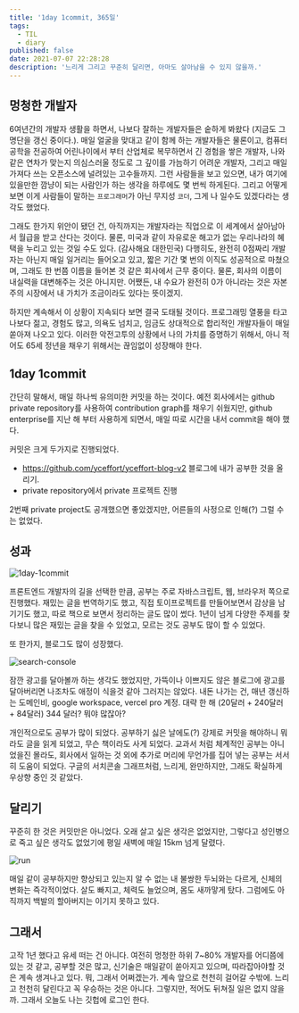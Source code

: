 ```yaml
---
title: '1day 1commit, 365일'
tags:
  - TIL
  - diary  
published: false
date: 2021-07-07 22:28:28
description: '느리게 그리고 꾸준히 달리면, 아마도 살아남을 수 있지 않을까.'
---
```


## 멍청한 개발자

6여년간의 개발자 생활을 하면서, 나보다 잘하는 개발자들은 숱하게 봐왔다 (지금도 그 명단을 갱신 중이다.). 매일 얼굴을 맞대고 같이 함께 하는 개발자들은 물론이고, 컴퓨터 공학을 전공하여 어린나이에서 부터 산업체로 복무하면서 긴 경험을 쌓은 개발자, 나와 같은 연차가 맞는지 의심스러울 정도로 그 깊이를 가늠하기 어려운 개발자, 그리고 매일 가져다 쓰는 오픈소스에 널려있는 고수들까지. 그런 사람들을 보고 있으면, 내가 여기에 있을만한 깜냥이 되는 사람인가 하는 생각을 하루에도 몇 번씩 하게된다. 그리고 어떻게 보면 이게 사람들이 말하는 `프로그래머`가 아닌 무지성 `코더`, 그게 나 일수도 있겠다라는 생각도 했었다.

그래도 한가지 위안이 됐던 건, 아직까지는 개발자라는 직업으로 이 세계에서 살아남아서 월급을 받고 산다는 것이다. 물론, 미국과 같이 자유로운 해고가 없는 우리나라의 혜택을 누리고 있는 것일 수도 있다. (감사해요 대한민국) 다행히도, 완전히 0점짜리 개발자는 아닌지 매일 일거리는 들어오고 있고, 짧은 기간 몇 번의 이직도 성공적으로 마쳤으며, 그래도 한 번쯤 이름을 들어본 것 같은 회사에서 근무 중이다. 물론, 회사의 이름이 내실력을 대변해주는 것은 아니지만. 어쨌든, 내 수요가 완전히 0가 아니라는 것은 자본주의 시장에서 내 가치가 조금이라도 있다는 뜻이겠지.

하지만 계속해서 이 상황이 지속되다 보면 결국 도태될 것이다. 프로그래밍 열풍을 타고 나보다 젊고, 경험도 많고, 의욕도 넘치고, 임금도 상대적으로 합리적인 개발자들이 매일 쏟아져 나오고 있다. 이러한 악전고투의 상황에서 나의 가치를 증명하기 위해서, 아니 적어도 65세 정년을 채우기 위해서는 끊임없이 성장해야 한다.

## 1day 1commit

간단히 말해서, 매일 하나씩 유의미한 커밋을 하는 것이다. 예전 회사에서는 github private repository를 사용하여 contribution graph를 채우기 쉬웠지만, github enterprise를 지난 해 부터 사용하게 되면서, 매일 따로 시간을 내서 commit을 해야 했다. 

커밋은 크게 두가지로 진행되었다. 

- https://github.com/yceffort/yceffort-blog-v2 블로그에 내가 공부한 것을 올리기.
- private repository에서 private 프로젝트 진행

2번째 private project도 공개했으면 좋았겠지만, 어른들의 사정으로 인해(?) 그럴 수는 없었다.

## 성과

![1day-1commit](./images/1day-1commit.png)

프론트엔드 개발자의 길을 선택한 만큼, 공부는 주로 자바스크립트, 웹, 브라우저 쪽으로 진행했다. 재밌는 글을 번역하기도 했고, 직접 토이프로젝트를 만들어보면서 감상을 남기기도 했고, 따로 책으로 보면서 정리하는 글도 많이 썼다. 1년이 넘게 다양한 주제를 찾다보니 많은 재밌는 글을 찾을 수 있었고, 모르는 것도 공부도 많이 할 수 있었다. 

또 한가지, 블로그도 많이 성장했다.

![search-console](./images/google-search-console.png)

잠깐 광고를 달아볼까 하는 생각도 했었지만, 가뜩이나 이쁘지도 않은 블로그에 광고를 달아버리면 나조차도 애정이 식을것 같아 그러지는 않았다. 내돈 나가는 건, 매년 갱신하는 도메인비, google workspace, vercel pro 계정. 대략 한 해 (20달러 + 240달러 + 84달러) 344 달러? 뭐야 많잖아? 

개인적으로도 공부가 많이 되었다. 공부하기 싫은 날에도(?) 강제로 커밋을 해야하니 뭐라도 글을 읽게 되었고, 무슨 책이라도 사게 되었다. 교과서 처럼 체계적인 공부는 아니었을진 몰라도, 회사에서 일하는 것 외에 추가로 머리에 무언가를 집어 넣는 공부는 서서히 도움이 되었다. 구글의 서치콘솔 그래프처럼, 느리게, 완만하지만, 그래도 확실하게 우상향 중인 것 같았다.

## 달리기

꾸준히 한 것은 커밋만은 아니었다. 오래 살고 싶은 생각은 없었지만, 그렇다고 성인병으로 죽고 싶은 생각도 없었기에 평일 새벽에 매일 15km 넘게 달렸다.

![run](./images/run.jpeg)

매일 같이 공부하지만 향상되고 있는지 알 수 없는 내 불쌍한 두뇌와는 다르게, 신체의 변화는 즉각적이었다. 살도 빠지고, 체력도 늘었으며, 몸도 새까맣게 탔다. 그럼에도 아직까지 백발의 할아버지는 이기지 못하고 있다.

## 그래서

고작 1년 했다고 유세 떠는 건 아니다. 여전히 멍청한 하위 7~80% 개발자를 어디쯤에 있는 것 같고, 공부할 것은 많고, 신기술은 매일같이 쏟아지고 있으며, 따라잡아야할 것은 계속 생겨나고 있다. 뭐, 그래서 어쩌겠는가. 계속 앞으로 천천히 걸어갈 수밖에. 느리고 천천히 달린다고 꼭 우승하는 것은 아니다. 그렇지만, 적어도 뒤쳐질 일은 없지 않을까. 그래서 오늘도 나는 깃헙에 로그인 한다.